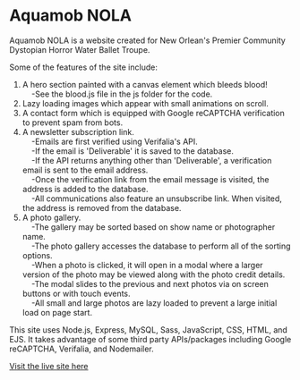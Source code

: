# Aquamob NOLA

Aquamob NOLA is a website created for New Orlean's Premier Community Dystopian Horror Water Ballet Troupe.

Some of the features of the site include:

1. A hero section painted with a canvas element which bleeds blood!\
    &nbsp;&nbsp;&nbsp;&nbsp;-See the blood.js file in the js folder for the code.
2. Lazy loading images which appear with small animations on scroll.
3. A contact form which is equipped with Google reCAPTCHA verification to prevent spam from bots.
4. A newsletter subscription link.\
    &nbsp;&nbsp;&nbsp;&nbsp;-Emails are first verified using Verifalia's API.\
    &nbsp;&nbsp;&nbsp;&nbsp;-If the email is 'Deliverable' it is saved to the database.\
    &nbsp;&nbsp;&nbsp;&nbsp;-If the API returns anything other than 'Deliverable', a verification email is sent to the email address.\
    &nbsp;&nbsp;&nbsp;&nbsp;-Once the verification link from the email message is visited, the address is added to the database.\
    &nbsp;&nbsp;&nbsp;&nbsp;-All communications also feature an unsubscribe link. When visited, the address is removed from the database.
5. A photo gallery.\
    &nbsp;&nbsp;&nbsp;&nbsp;-The gallery may be sorted based on show name or photographer name.\
    &nbsp;&nbsp;&nbsp;&nbsp;-The photo gallery accesses the database to perform all of the sorting options.\
    &nbsp;&nbsp;&nbsp;&nbsp;-When a photo is clicked, it will open in a modal where a larger version of the photo may be viewed along with the photo credit details.\
    &nbsp;&nbsp;&nbsp;&nbsp;-The modal slides to the previous and next photos via on screen buttons or with touch events.\
    &nbsp;&nbsp;&nbsp;&nbsp;-All small and large photos are lazy loaded to prevent a large initial load on page start.

This site uses Node.js, Express, MySQL, Sass, JavaScript, CSS, HTML, and EJS.
It takes advantage of some third party APIs/packages including Google reCAPTCHA, Verifalia, and Nodemailer.

[Visit the live site here](https://aquamobnola.com)

